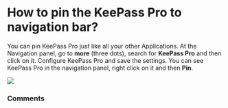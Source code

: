 # How to pin the KeePass Pro to navigation bar?

<p class="no-margin">You can pin KeePass Pro just like all your other Applications. At the Navigation panel, go to <b>more</b> (three dots), search for <b>KeePass Pro</b> and then click on it. Configure KeePass Pro and save the settings. You can see KeePass Pro in the navigation panel, right click on it and then <b>Pin</b>.</p>
<p class="no-margin"></p>
<div class="intercom-container"><img src="https://teams-pro.intercom-attachments-1.com/i/o/664841544/ffe02adf0247c6f879800021/how_to_pin_the_keepass_pro_to_navigation_bar.png"></div>

### Comments

<Commentaire />